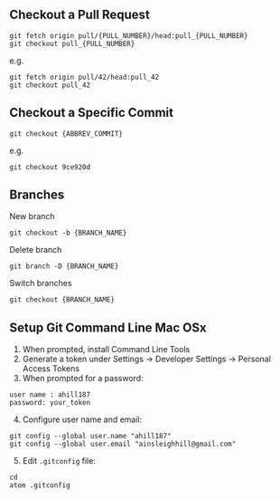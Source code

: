 ## Checkout a Pull Request

```
git fetch origin pull/{PULL_NUMBER}/head:pull_{PULL_NUMBER}
git checkout pull_{PULL_NUMBER}
```
e.g.

```
git fetch origin pull/42/head:pull_42
git checkout pull_42
```

## Checkout a Specific Commit

```
git checkout {ABBREV_COMMIT}
```

e.g.

```
git checkout 9ce920d
```

## Branches

New branch
```
git checkout -b {BRANCH_NAME}
```

Delete branch

```
git branch -D {BRANCH_NAME}
```

Switch branches

```
git checkout {BRANCH_NAME}
```

## Setup Git Command Line Mac OSx

1. When prompted, install Command Line Tools
2. Generate a token under Settings -> Developer Settings -> Personal Access Tokens
3. When prompted for a password:
```
user name : ahill187
password: your_token
```

4. Configure user name and email:
```
git config --global user.name "ahill187"
git config --global user.email "ainsleighhill@gmail.com"
```
5. Edit `.gitconfig` file:
```
cd 
atom .gitconfig
```
